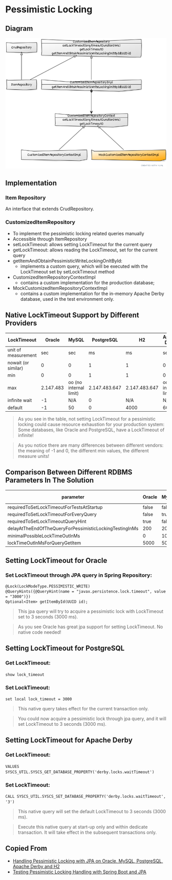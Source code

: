 # Pessimistic Locking

## Diagram

![Class Diagram](./docs/test-psm-locking-uml.png)

## Implementation

### Item Repository

An interface that extends CrudRepository.

### CustomizedItemRepository

- To implement the pessimistic locking related queries manually
- Accessible through ItemRepository
- setLockTimeout: allows setting LockTimeout for the current query
- getLockTimeout: allows reading the LockTimeout, set for the current query
- getItemAndObtainPessimisticWriteLockingOnItById:
    - implements a custom query, which will be executed with the LockTimeout set by setLockTimeout method
- CustomizedItemRepositoryContextImpl
    - contains a custom implementation for the production database;
- MockCustomizedItemRepositoryContextImpl
    - contains a custom implementation for the in-memory Apache Derby database, used in the test environment only.

## Native LockTimeout Support by Different Providers

| LockTimeout         | Oracle    | MySQL                  | PostgreSQL    | H2            | Apache Derby           |
|---------------------|-----------|------------------------|---------------|---------------|------------------------|
| unit of measurement | sec       | sec                    | ms            | ms            | sec                    |
| nowait (or similar) | 0         | 0                      | 1             | 1             | 0                      |
| min                 | 0         | 0                      | 1             | 1             | 0                      |
| max                 | 2.147.483 | oo (no internal limit) | 2.147.483.647 | 2.147.483.647 | oo (no internal limit) |
| infinite wait       | -1        | N/A                    | 0             | N/A           | N/A                    |
| default             | -1        | 50                     | 0             | 4000          | 60                     |

> As you see in the table, not setting LockTimeout for a pessimistic locking could cause resource exhaustion for your
> production system: Some databases, like Oracle and PostgreSQL, have a LockTimeout of infinite!

> As you notice there are many differences between different vendors: the meaning of -1 and 0, the different min
> values, the different measure units!

## Comparison Between Different RDBMS Parameters In The Solution

| parameter                                               | Oracle | MySQL | PostgreSQL | Apache Derby |
|---------------------------------------------------------|--------|-------|------------|--------------|
| requiredToSetLockTimeoutForTestsAtStartup               | false  | false | false      | true         |
| requiredToSetLockTimeoutForEveryQuery                   | false  | true  | true       | false        |
| requiredToSetLockTimeoutQueryHint                       | true   | false | false      | false        |
| delayAtTheEndOfTheQueryForPessimisticLockingTestingInMs | 200    | 2000  | 0          | 0            |
| minimalPossibleLockTimeOutInMs                          | 0      | 1000  | 1          | 0            |
| lockTimeOutInMsForQueryGetItem                          | 5000   | 5000  | 5000       | 5000         |

## Setting LockTimeout for Oracle

### Set LockTimeout through JPA query in Spring Repository:

```
@Lock(LockModeType.PESSIMISTIC_WRITE)
@QueryHints({@QueryHint(name = "javax.persistence.lock.timeout", value = "3000")})
Optional<Item> getItemById(UUID id);
```

> This jpa query will try to acquire a pessimistic lock with LockTimeout set to 3 seconds (3000 ms).

> As you see Oracle has great jpa support for setting LockTimeout. No native code needed!

## Setting LockTimeout for PostgreSQL

### Get LockTimeout:

```show lock_timeout```

### Set LockTimeout:

```set local lock_timeout = 3000```

> This native query takes effect for the current transaction only.

> You could now acquire a pessimistic lock through jpa query, and it will set LockTimeout to 3 seconds (3000 ms).

## Setting LockTimeout for Apache Derby

### Get LockTimeout:

```VALUES SYSCS_UTIL.SYSCS_GET_DATABASE_PROPERTY('derby.locks.waitTimeout')```

### Set LockTimeout:

```CALL SYSCS_UTIL.SYSCS_SET_DATABASE_PROPERTY('derby.locks.waitTimeout',  '3')```

> This native query will set the default LockTimeout to 3 seconds (3000 ms).

> Execute this native query at start-up only and within dedicate transaction. It will take effect in the subsequent
> transactions only.

## Copied From

- [Handling Pessimistic Locking with JPA on Oracle, MySQL, PostgreSQL, Apache Derby and H2](https://blog.mimacom.com/handling-pessimistic-locking-jpa-oracle-mysql-postgresql-derbi-h2/)
- [Testing Pessimistic Locking Handling with Spring Boot and JPA](https://blog.mimacom.com/testing-pessimistic-locking-handling-spring-boot-jpa/)